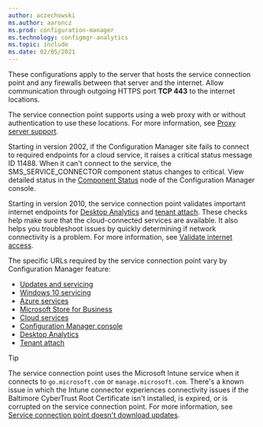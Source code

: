 ```yaml
---
author: aczechowski
ms.author: aaroncz
ms.prod: configuration-manager
ms.technology: configmgr-analytics
ms.topic: include
ms.date: 02/05/2021
---
```


These configurations apply to the server that hosts the service connection point and any firewalls between that server and the internet. Allow communication through outgoing HTTPS port **TCP 443** to the internet locations.

The service connection point supports using a web proxy with or without authentication to use these locations. For more information, see [Proxy server support](../proxy-server-support.md).

Starting in version 2002, if the Configuration Manager site fails to connect to required endpoints for a cloud service, it raises a critical status message ID 11488. When it can't connect to the service, the SMS_SERVICE_CONNECTOR component status changes to critical. View detailed status in the [Component Status](../../../servers/manage/use-status-system.md#monitor-the-status-system) node of the Configuration Manager console.<!-- 5566763 -->

Starting in version 2010, the service connection point validates important internet endpoints for [Desktop Analytics](#desktop-analytics) and [tenant attach](#tenant-attach). These checks help make sure that the cloud-connected services are available. It also helps you troubleshoot issues by quickly determining if network connectivity is a problem. For more information, see [Validate internet access](../../../servers/deploy/configure/about-the-service-connection-point.md#validate-internet-access).<!--8565578-->

The specific URLs required by the service connection point vary by Configuration Manager feature:

- [Updates and servicing](#updates-and-servicing)
- [Windows 10 servicing](#windows-10-servicing)
- [Azure services](#azure-services)
- [Microsoft Store for Business](#microsoft-store-for-business)
- [Cloud services](#cloud-services)
- [Configuration Manager console](#configuration-manager-console)
- [Desktop Analytics](#desktop-analytics)
- [Tenant attach](#tenant-attach)

> [!TIP]  
> The service connection point uses the Microsoft Intune service when it connects to `go.microsoft.com` or `manage.microsoft.com`. There's a known issue in which the Intune connector experiences connectivity issues if the Baltimore CyberTrust Root Certificate isn't installed, is expired, or is corrupted on the service connection point. For more information, see [Service connection point doesn't download updates](/troubleshoot/mem/configmgr/service-connection-point-not-download-updates).
